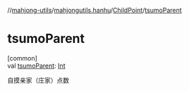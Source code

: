 //[mahjong-utils](../../../index.md)/[mahjongutils.hanhu](../index.md)/[ChildPoint](index.md)/[tsumoParent](tsumo-parent.md)

# tsumoParent

[common]\
val [tsumoParent](tsumo-parent.md): [Int](https://kotlinlang.org/api/latest/jvm/stdlib/kotlin/-int/index.html)

自摸亲家（庄家）点数
